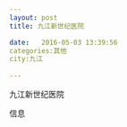 ```yaml
--- 
layout: post 
title: 九江新世纪医院

date:   2016-05-03 13:39:56 
categories:其他  
city:九江
  
--- 
```

   
九江新世纪医院

信息


